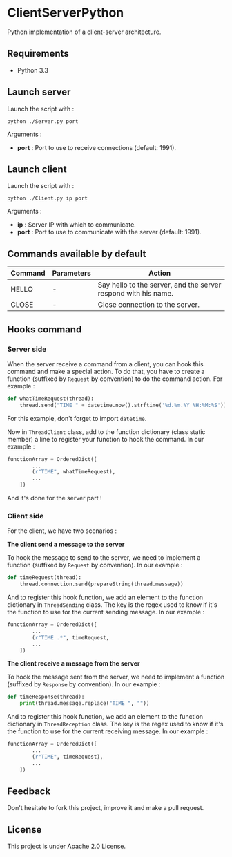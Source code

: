 ClientServerPython
==================

Python implementation of a client-server architecture.

## Requirements

* Python 3.3

## Launch server

Launch the script with :
```
python ./Server.py port
```

Arguments : 
* **port** : Port to use to receive connections (default: 1991).

## Launch client

Launch the script with :
```
python ./Client.py ip port
```

Arguments : 
* **ip** : Server IP with which to communicate.
* **port** : Port to use to communicate with the server (default: 1991).

## Commands available by default

Command | Parameters | Action
--- | --- | ---
HELLO | - | Say hello to the server, and the server respond with his name.
CLOSE | - | Close connection to the server.

## Hooks command

### Server side

When the server receive a command from a client, you can hook this command and make a special action. To do that, you have to create a function (suffixed by ```Request``` by convention) to do the command action. For example : 
```python
def whatTimeRequest(thread):
	thread.send("TIME " + datetime.now().strftime('%d.%m.%Y %H:%M:%S'))
```

For this example, don't forget to import ```datetime```.

Now in ```ThreadClient``` class, add to the function dictionary (class static member) a line to register your function to hook the command. In our example :
```python
functionArray = OrderedDict([
		...
		(r"TIME", whatTimeRequest),
		...
	])
```

And it's done for the server part !

### Client side

For the client, we have two scenarios :

**The client send a message to the server**

To hook the message to send to the server, we need to implement a function (suffixed by ```Request``` by convention). In our example : 
```python
def timeRequest(thread):
	thread.connection.send(prepareString(thread.message))
```

And to register this hook function, we add an element to the function dictionary in ```ThreadSending``` class. The key is the regex used to know if it's the function to use for the current sending message. In our example :
```python
functionArray = OrderedDict([
		...
		(r"TIME .*", timeRequest, 
		...
	])
```

**The client receive a message from the server**

To hook the message sent from the server, we need to implement a function (suffixed by ```Response``` by convention). In our example : 

```python
def timeResponse(thread):
	print(thread.message.replace("TIME ", ""))
```

And to register this hook function, we add an element to the function dictionary in ```ThreadReception``` class. The key is the regex used to know if it's the function to use for the current receiving message. In our example :
```python
functionArray = OrderedDict([
		...
		(r"TIME", timeRequest),
		...
	])
```

## Feedback

Don't hesitate to fork this project, improve it and make a pull request.

## License

This project is under Apache 2.0 License.
